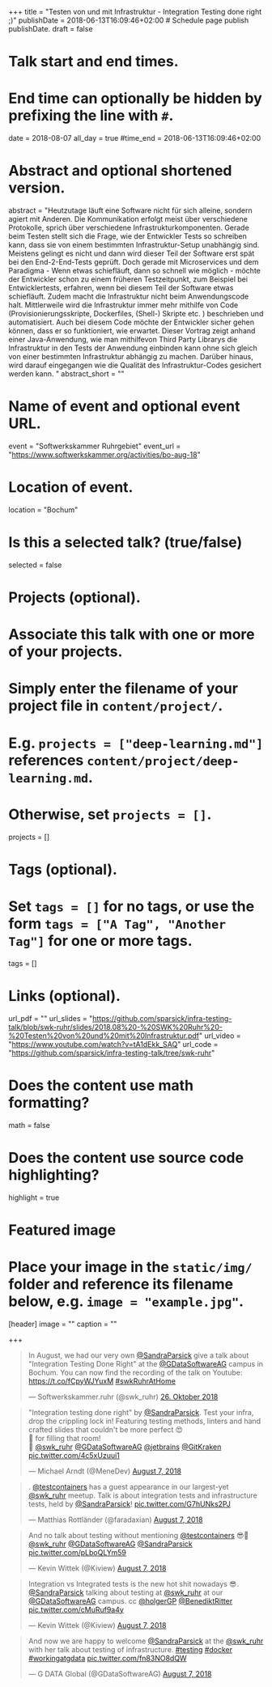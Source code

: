 +++
title = "Testen von und mit Infrastruktur - Integration Testing done right ;)"
publishDate = 2018-06-13T16:09:46+02:00  # Schedule page publish publishDate.
draft = false

# Talk start and end times.
#   End time can optionally be hidden by prefixing the line with `#`.
date = 2018-08-07
all_day = true
#time_end = 2018-06-13T16:09:46+02:00

# Abstract and optional shortened version.
abstract = "Heutzutage läuft eine Software nicht für sich alleine, sondern agiert mit Anderen. Die Kommunikation erfolgt meist über verschiedene Protokolle, sprich über verschiedene Infrastrukturkomponenten. Gerade beim Testen stellt sich die Frage, wie der Entwickler Tests so schreiben kann, dass sie von einem bestimmten Infrastruktur-Setup unabhängig sind. Meistens gelingt es nicht und dann wird dieser Teil der Software erst spät bei den End-2-End-Tests geprüft. Doch gerade mit Microservices und dem Paradigma - Wenn etwas schiefläuft, dann so schnell wie möglich - möchte der Entwickler schon zu einem früheren Testzeitpunkt, zum Beispiel bei Entwicklertests, erfahren, wenn bei diesem Teil der Software etwas schiefläuft. Zudem macht die Infrastruktur nicht beim Anwendungscode halt. Mittlerweile wird die Infrastruktur immer mehr mithilfe von Code (Provisionierungsskripte, Dockerfiles, (Shell-) Skripte etc. ) beschrieben und automatisiert. Auch bei diesem Code möchte der Entwickler sicher gehen können, dass er so funktioniert, wie erwartet. Dieser Vortrag zeigt anhand einer Java-Anwendung, wie man mithilfevon Third Party Librarys die Infrastruktur in den Tests der Anwendung einbinden kann ohne sich gleich von einer bestimmten Infrastruktur abhängig zu machen. Darüber hinaus, wird darauf eingegangen wie die Qualität des Infrastruktur-Codes gesichert werden kann. "
abstract_short = ""

# Name of event and optional event URL.
event = "Softwerkskammer Ruhrgebiet"
event_url = "https://www.softwerkskammer.org/activities/bo-aug-18"

# Location of event.
location = "Bochum"

# Is this a selected talk? (true/false)
selected = false

# Projects (optional).
#   Associate this talk with one or more of your projects.
#   Simply enter the filename of your project file in `content/project/`.
#   E.g. `projects = ["deep-learning.md"]` references `content/project/deep-learning.md`.
#   Otherwise, set `projects = []`.
projects = []

# Tags (optional).
#   Set `tags = []` for no tags, or use the form `tags = ["A Tag", "Another Tag"]` for one or more tags.
tags = []

# Links (optional).
url_pdf = ""
url_slides = "https://github.com/sparsick/infra-testing-talk/blob/swk-ruhr/slides/2018.08%20-%20SWK%20Ruhr%20-%20Testen%20von%20und%20mit%20Infrastruktur.pdf"
url_video = "https://www.youtube.com/watch?v=tA1dEkk_SAQ"
url_code = "https://github.com/sparsick/infra-testing-talk/tree/swk-ruhr"

# Does the content use math formatting?
math = false

# Does the content use source code highlighting?
highlight = true

# Featured image
# Place your image in the `static/img/` folder and reference its filename below, e.g. `image = "example.jpg"`.
[header]
image = ""
caption = ""

+++

<blockquote class="twitter-tweet" data-lang="de"><p lang="en" dir="ltr">In August, we had our very own <a href="https://twitter.com/SandraParsick?ref_src=twsrc%5Etfw">@SandraParsick</a> give a talk about &quot;Integration Testing Done Right&quot; at the <a href="https://twitter.com/GDataSoftwareAG?ref_src=twsrc%5Etfw">@GDataSoftwareAG</a> campus in Bochum. You can now find the recording of the talk on Youtube: <a href="https://t.co/fCpyWJYuxM">https://t.co/fCpyWJYuxM</a> <a href="https://twitter.com/hashtag/swkRuhrAtHome?src=hash&amp;ref_src=twsrc%5Etfw">#swkRuhrAtHome</a></p>&mdash; Softwerkskammer.ruhr (@swk_ruhr) <a href="https://twitter.com/swk_ruhr/status/1055735517109719040?ref_src=twsrc%5Etfw">26. Oktober 2018</a></blockquote>
<script async src="https://platform.twitter.com/widgets.js" charset="utf-8"></script>

<blockquote class="twitter-tweet" data-partner="tweetdeck"><p lang="en" dir="ltr">&quot;Integration testing done right&quot; by <a href="https://twitter.com/SandraParsick?ref_src=twsrc%5Etfw">@SandraParsick</a>. Test your infra, drop the crippling lock in! Featuring testing methods, linters and hand crafted slides that couldn&#39;t be more perfect 😍<br>👏 for filling that room!<br>🙏 <a href="https://twitter.com/swk_ruhr?ref_src=twsrc%5Etfw">@swk_ruhr</a> <a href="https://twitter.com/GDataSoftwareAG?ref_src=twsrc%5Etfw">@GDataSoftwareAG</a> <a href="https://twitter.com/jetbrains?ref_src=twsrc%5Etfw">@jetbrains</a> <a href="https://twitter.com/GitKraken?ref_src=twsrc%5Etfw">@GitKraken</a> <a href="https://t.co/4c5xUzuui1">pic.twitter.com/4c5xUzuui1</a></p>&mdash; Michael Arndt (@MeneDev) <a href="https://twitter.com/MeneDev/status/1026938500581662723?ref_src=twsrc%5Etfw">August 7, 2018</a></blockquote>
<script async src="https://platform.twitter.com/widgets.js" charset="utf-8"></script>

<blockquote class="twitter-tweet" data-partner="tweetdeck"><p lang="en" dir="ltr">. <a href="https://twitter.com/testcontainers?ref_src=twsrc%5Etfw">@testcontainers</a> has a guest appearance in our largest-yet <a href="https://twitter.com/swk_ruhr?ref_src=twsrc%5Etfw">@swk_ruhr</a> meetup. Talk is about integration tests and infrastructure tests, held by <a href="https://twitter.com/SandraParsick?ref_src=twsrc%5Etfw">@SandraParsick</a>! <a href="https://t.co/G7hUNks2PJ">pic.twitter.com/G7hUNks2PJ</a></p>&mdash; Matthias Rottländer (@faradaxian) <a href="https://twitter.com/faradaxian/status/1026894726836961282?ref_src=twsrc%5Etfw">August 7, 2018</a></blockquote>
<script async src="https://platform.twitter.com/widgets.js" charset="utf-8"></script>

<blockquote class="twitter-tweet" data-partner="tweetdeck"><p lang="en" dir="ltr">And no talk about testing without mentioning <a href="https://twitter.com/testcontainers?ref_src=twsrc%5Etfw">@testcontainers</a> 😎🐳 <a href="https://twitter.com/swk_ruhr?ref_src=twsrc%5Etfw">@swk_ruhr</a> <a href="https://twitter.com/GDataSoftwareAG?ref_src=twsrc%5Etfw">@GDataSoftwareAG</a> <a href="https://twitter.com/SandraParsick?ref_src=twsrc%5Etfw">@SandraParsick</a> <a href="https://t.co/pLboQLYm59">pic.twitter.com/pLboQLYm59</a></p>&mdash; Kevin Wittek (@Kiview) <a href="https://twitter.com/Kiview/status/1026893664474292227?ref_src=twsrc%5Etfw">August 7, 2018</a></blockquote>
<script async src="https://platform.twitter.com/widgets.js" charset="utf-8"></script>

<blockquote class="twitter-tweet" data-partner="tweetdeck"><p lang="en" dir="ltr">Integration vs Integrated tests is the new hot shit nowadays 😎. <a href="https://twitter.com/SandraParsick?ref_src=twsrc%5Etfw">@SandraParsick</a> talking about testing at <a href="https://twitter.com/swk_ruhr?ref_src=twsrc%5Etfw">@swk_ruhr</a> at our <a href="https://twitter.com/GDataSoftwareAG?ref_src=twsrc%5Etfw">@GDataSoftwareAG</a> campus. cc <a href="https://twitter.com/holgerGP?ref_src=twsrc%5Etfw">@holgerGP</a> <a href="https://twitter.com/BenediktRitter?ref_src=twsrc%5Etfw">@BenediktRitter</a> <a href="https://t.co/cMuRuf9a4y">pic.twitter.com/cMuRuf9a4y</a></p>&mdash; Kevin Wittek (@Kiview) <a href="https://twitter.com/Kiview/status/1026892148959051777?ref_src=twsrc%5Etfw">August 7, 2018</a></blockquote>
<script async src="https://platform.twitter.com/widgets.js" charset="utf-8"></script>

<blockquote class="twitter-tweet" data-partner="tweetdeck"><p lang="en" dir="ltr">And now we are happy to welcome <a href="https://twitter.com/SandraParsick?ref_src=twsrc%5Etfw">@SandraParsick</a> at the <a href="https://twitter.com/swk_ruhr?ref_src=twsrc%5Etfw">@swk_ruhr</a> with her talk about testing of infrastructure. <a href="https://twitter.com/hashtag/testing?src=hash&amp;ref_src=twsrc%5Etfw">#testing</a> <a href="https://twitter.com/hashtag/docker?src=hash&amp;ref_src=twsrc%5Etfw">#docker</a> <a href="https://twitter.com/hashtag/workingatgdata?src=hash&amp;ref_src=twsrc%5Etfw">#workingatgdata</a> <a href="https://t.co/fn83NO8dQW">pic.twitter.com/fn83NO8dQW</a></p>&mdash; G DATA Global (@GDataSoftwareAG) <a href="https://twitter.com/GDataSoftwareAG/status/1026888336449970177?ref_src=twsrc%5Etfw">August 7, 2018</a></blockquote>
<script async src="https://platform.twitter.com/widgets.js" charset="utf-8"></script>
